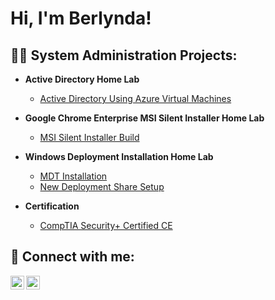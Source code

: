 <h1>Hi, I'm Berlynda!

<h2>👨‍💻 System Administration Projects:</h2>

- <b>Active Directory Home Lab </b>
  - [Active Directory Using Azure Virtual Machines](https://github.com/berlyndawilson1/ActiveDirectory/blob/main/README.md)
 
- <b>Google Chrome Enterprise MSI Silent Installer Home Lab </b>
  - [MSI Silent Installer Build](https://github.com/berlyndawilson1/MSI-Silent-Install/blob/main/README.md)

- <b>Windows Deployment Installation Home Lab </b>
  - [MDT Installation](https://github.com/berlyndawilson1/Windows-Deployment-Setup)
  - [New Deployment Share Setup](https://github.com/berlyndawilson1/Deployment-Share-Creation)
 
- <b>Certification </b>
  - [CompTIA Security+ Certified CE](https://www.credly.com/badges/73457ef2-88cf-4f5d-9d9c-928c07a31fe1/public_url)

<h2> 🤳 Connect with me:</h2>

[<img align="left" alt="JoshMadakor | Twitter" width="22px" src="https://cdn.jsdelivr.net/npm/simple-icons@v3/icons/twitter.svg" />][twitter]
[<img align="left" alt="JoshMadakor | LinkedIn" width="22px" src="https://cdn.jsdelivr.net/npm/simple-icons@v3/icons/linkedin.svg" />][linkedin]

[twitter]: https://twitter.com/cyberlyn85
[linkedin]: https://www.linkedin.com/in/berlynda-wilson/
